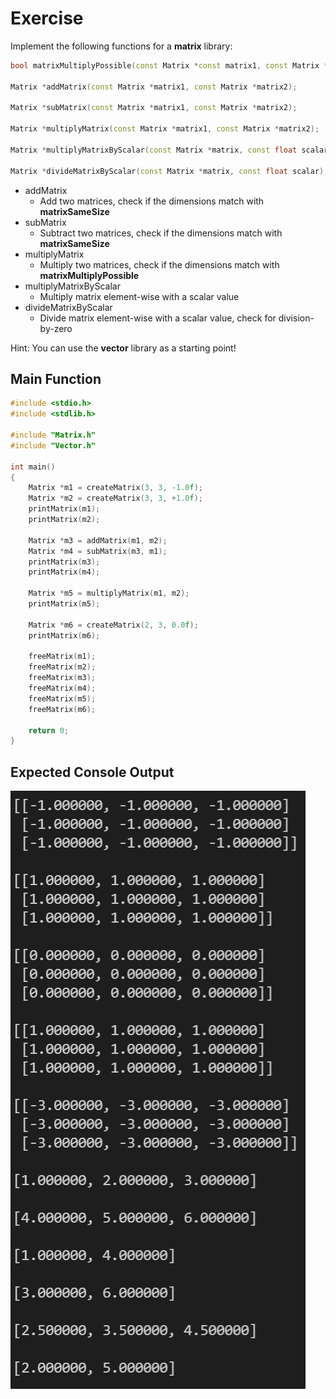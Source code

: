 # Exercise

Implement the following functions for a **matrix** library:

```cpp
bool matrixMultiplyPossible(const Matrix *const matrix1, const Matrix *const matrix2);

Matrix *addMatrix(const Matrix *matrix1, const Matrix *matrix2);

Matrix *subMatrix(const Matrix *matrix1, const Matrix *matrix2);

Matrix *multiplyMatrix(const Matrix *matrix1, const Matrix *matrix2);

Matrix *multiplyMatrixByScalar(const Matrix *matrix, const float scalar);

Matrix *divideMatrixByScalar(const Matrix *matrix, const float scalar);
```

- addMatrix
  - Add two matrices, check if the dimensions match with **matrixSameSize**
- subMatrix
  - Subtract two matrices, check if the dimensions match with **matrixSameSize**
- multiplyMatrix
  - Multiply two matrices, check if the dimensions match with **matrixMultiplyPossible**
- multiplyMatrixByScalar
  - Multiply matrix element-wise with a scalar value
- divideMatrixByScalar
  - Divide matrix element-wise with a scalar value, check for division-by-zero

Hint:
You can use the **vector** library as a starting point!

## Main Function

```cpp
#include <stdio.h>
#include <stdlib.h>

#include "Matrix.h"
#include "Vector.h"

int main()
{
    Matrix *m1 = createMatrix(3, 3, -1.0f);
    Matrix *m2 = createMatrix(3, 3, +1.0f);
    printMatrix(m1);
    printMatrix(m2);

    Matrix *m3 = addMatrix(m1, m2);
    Matrix *m4 = subMatrix(m3, m1);
    printMatrix(m3);
    printMatrix(m4);

    Matrix *m5 = multiplyMatrix(m1, m2);
    printMatrix(m5);

    Matrix *m6 = createMatrix(2, 3, 0.0f);
    printMatrix(m6);

    freeMatrix(m1);
    freeMatrix(m2);
    freeMatrix(m3);
    freeMatrix(m4);
    freeMatrix(m5);
    freeMatrix(m6);

    return 0;
}
```

## Expected Console Output

![alt](../../media/12_Matrix2.png)
